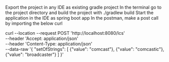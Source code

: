 Export the project in any IDE as existing gradle project
In the terminal go to the project directory and build the project with ./gradlew build
Start the application in the IDE as spring boot app
In the postman, make a post call by importing the below curl

curl --location --request POST 'http://localhost:8080/lcs' \
--header 'Accept: application/json' \
--header 'Content-Type: application/json' \
--data-raw '{
"setOfStrings": [
{"value": "comcast"},
{"value": "comcastic"},
{"value": "broadcaster"}
]
}'

